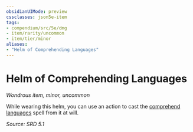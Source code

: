 ```yaml
---
obsidianUIMode: preview
cssclasses: json5e-item
tags:
- compendium/src/5e/dmg
- item/rarity/uncommon
- item/tier/minor
aliases: 
- "Helm of Comprehending Languages"
---
```

# Helm of Comprehending Languages
*Wondrous item, minor, uncommon*  


While wearing this helm, you can use an action to cast the [comprehend languages](compendium/spells/comprehend-languages.md) spell from it at will.

*Source: SRD 5.1*